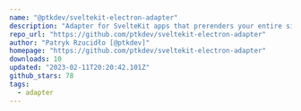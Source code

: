 ```yaml
---
name: "@ptkdev/sveltekit-electron-adapter"
description: "Adapter for SvelteKit apps that prerenders your entire site as a collection of static files for use with Electron"
repo_url: "https://github.com/ptkdev/sveltekit-electron-adapter"
author: "Patryk Rzucidło [@ptkdev]"
homepage: "https://github.com/ptkdev/sveltekit-electron-adapter"
downloads: 10
updated: "2023-02-11T20:20:42.101Z"
github_stars: 78
tags: 
  - adapter
---
```

